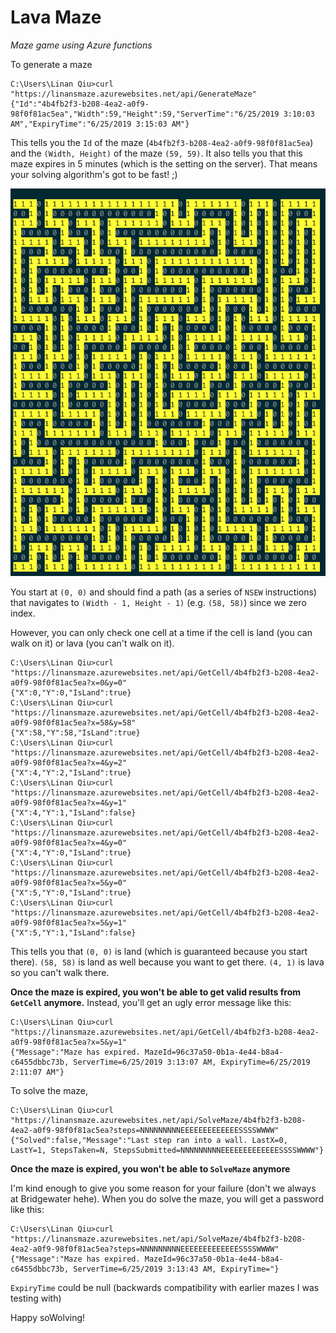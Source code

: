 # Lava Maze

*Maze game using Azure functions*

To generate a maze

```
C:\Users\Linan Qiu>curl "https://linansmaze.azurewebsites.net/api/GenerateMaze"
{"Id":"4b4fb2f3-b208-4ea2-a0f9-98f0f81ac5ea","Width":59,"Height":59,"ServerTime":"6/25/2019 3:10:03 AM","ExpiryTime":"6/25/2019 3:15:03 AM"}
```

This tells you the `Id` of the maze (`4b4fb2f3-b208-4ea2-a0f9-98f0f81ac5ea`) and the `(Width, Height)` of the maze `(59, 59)`. It also tells you that this maze expires in 5 minutes (which is the setting on the server). That means your solving algorithm's got to be fast! ;)

![mazescreenshot.png](mazescreenshot.png)

You start at `(0, 0)` and should find a path (as a series of `NSEW` instructions) that navigates to `(Width - 1, Height - 1)` (e.g. `(58, 58)`) since we zero index.

However, you can only check one cell at a time if the cell is land (you can walk on it) or lava (you can't walk on it).

```
C:\Users\Linan Qiu>curl "https://linansmaze.azurewebsites.net/api/GetCell/4b4fb2f3-b208-4ea2-a0f9-98f0f81ac5ea?x=0&y=0"
{"X":0,"Y":0,"IsLand":true}
C:\Users\Linan Qiu>curl "https://linansmaze.azurewebsites.net/api/GetCell/4b4fb2f3-b208-4ea2-a0f9-98f0f81ac5ea?x=58&y=58"
{"X":58,"Y":58,"IsLand":true}
C:\Users\Linan Qiu>curl "https://linansmaze.azurewebsites.net/api/GetCell/4b4fb2f3-b208-4ea2-a0f9-98f0f81ac5ea?x=4&y=2"
{"X":4,"Y":2,"IsLand":true}
C:\Users\Linan Qiu>curl "https://linansmaze.azurewebsites.net/api/GetCell/4b4fb2f3-b208-4ea2-a0f9-98f0f81ac5ea?x=4&y=1"
{"X":4,"Y":1,"IsLand":false}
C:\Users\Linan Qiu>curl "https://linansmaze.azurewebsites.net/api/GetCell/4b4fb2f3-b208-4ea2-a0f9-98f0f81ac5ea?x=4&y=0"
{"X":4,"Y":0,"IsLand":true}
C:\Users\Linan Qiu>curl "https://linansmaze.azurewebsites.net/api/GetCell/4b4fb2f3-b208-4ea2-a0f9-98f0f81ac5ea?x=5&y=0"
{"X":5,"Y":0,"IsLand":true}
C:\Users\Linan Qiu>curl "https://linansmaze.azurewebsites.net/api/GetCell/4b4fb2f3-b208-4ea2-a0f9-98f0f81ac5ea?x=5&y=1"
{"X":5,"Y":1,"IsLand":false}
```

This tells you that `(0, 0)` is land (which is guaranteed because you start there). `(58, 58)` is land as well because you want to get there. `(4, 1)` is lava so you can't walk there.

**Once the maze is expired, you won't be able to get valid results from `GetCell` anymore.** Instead, you'll get an ugly error message like this:

```
C:\Users\Linan Qiu>curl "https://linansmaze.azurewebsites.net/api/GetCell/4b4fb2f3-b208-4ea2-a0f9-98f0f81ac5ea?x=5&y=1"
{"Message":"Maze has expired. MazeId=96c37a50-0b1a-4e44-b8a4-c6455dbbc73b, ServerTime=6/25/2019 3:13:07 AM, ExpiryTime=6/25/2019 2:11:07 AM"}
```

To solve the maze,

```
C:\Users\Linan Qiu>curl "https://linansmaze.azurewebsites.net/api/SolveMaze/4b4fb2f3-b208-4ea2-a0f9-98f0f81ac5ea?steps=NNNNNNNNNEEEEEEEEEEEEESSSSWWWW"
{"Solved":false,"Message":"Last step ran into a wall. LastX=0, LastY=1, StepsTaken=N, StepsSubmitted=NNNNNNNNNEEEEEEEEEEEEESSSSWWWW"}
```

**Once the maze is expired, you won't be able to `SolveMaze` anymore**

I'm kind enough to give you some reason for your failure (don't we always at Bridgewater hehe). When you do solve the maze, you will get a password like this: 

```
C:\Users\Linan Qiu>curl "https://linansmaze.azurewebsites.net/api/SolveMaze/4b4fb2f3-b208-4ea2-a0f9-98f0f81ac5ea?steps=NNNNNNNNNEEEEEEEEEEEEESSSSWWWW"
{"Message":"Maze has expired. MazeId=96c37a50-0b1a-4e44-b8a4-c6455dbbc73b, ServerTime=6/25/2019 3:13:43 AM, ExpiryTime="}
```

`ExpiryTime` could be null (backwards compatibility with earlier mazes I was testing with)

Happy soWolving!
